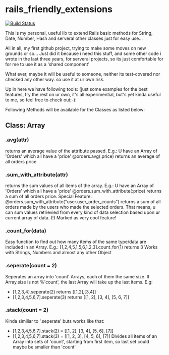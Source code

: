 # rails_friendly_extensions

[![Build Status](https://travis-ci.org/florianeck/rails_friendly_extensions.png?branch=master)](https://travis-ci.org/florianeck/rails_friendly_extensions)

This is my personal, useful lib to extend Rails basic methods for String, Date, Number, Hash and serveral other classes just for easy use... 

All in all, my first github project, trying to make some moves on new grounds or so... Just did it because i need this stuff, and some other 
code i wrote in the last three years, for serveral projects, so its just comfortable for for me to use it as a 'shared component'

What ever, maybe it will be useful to someone,  neither its test-covered nor checked any other way. so use it at ur own risk.

Up in here we have following tools: (just some examples for the best features, try the rest on ur own, it's all experimential, but's 
yet kinda useful to me, so feel free to check out;-):

Following Methods will be available for the Classes as listed below:

## Class: Array
### .avg(attr)
returns an average value of the attribute passed. E.g.: U have an Array of 'Orders' which all have a 'price'
@orders.avg(:price) returns an average of all orders price

### .sum_with_attribute(attr)
returns the sum values of all items of the array. E.g.: U have an Array of 'Orders' which all have a 'price'
@orders.sum_with_attribute(:price) returns a sum of all orders price.
Special Feature:
@orders.sum_with_attribute("user.user_order_counts") returns a sum of all orders made by the users who made the selected orders.
That means, u can sum values retrievied from every kind of data selection based upon ur current array of data.
(!) Marked as very cool feature!

### .count_for(data)
Easy function to find out how many items of the same type/data are included in an Array. E.g.:
[1,2,4,5,1,5,6,1,2,3].count_for(1) returns 3
Works with Strings, Numbers and almost any other Object


### .seperate(count = 2)
Seperates an array into 'count' Arrays, each of them the same size. If Array.size is not %'count', the last Array
will take up the last items. E.g:
- [1,2,3,4].seperate(2) returns [[1,2],[3,4]]
- [1,2,3,4,5,6,7].seperate(3) returns [[1, 2], [3, 4], [5, 6, 7]]

### .stack(count = 2)
Kinda similiar to '.seperate' buts works like that:
- [1,2,3,4,5,6,7].stack(2) = [[1, 2], [3, 4], [5, 6], [7]]
- [1,2,3,4,5,6,7].stack(3) = [[1, 2, 3], [4, 5, 6], [7]]
Divides all items of an Array into sets of 'count', starting from first item, so last set could maybe be smaller than 'count'
